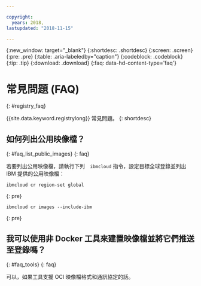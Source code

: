 ```yaml
---

copyright:
  years: 2018, 
lastupdated: "2018-11-15"

---
```


{:new_window: target="_blank"}
{:shortdesc: .shortdesc}
{:screen: .screen}
{:pre: .pre}
{:table: .aria-labeledby="caption"}
{:codeblock: .codeblock}
{:tip: .tip}
{:download: .download}
{:faq: data-hd-content-type='faq'}

# 常見問題 (FAQ)
{: #registry_faq}

{{site.data.keyword.registrylong}} 常見問題。
{: shortdesc}

## 如何列出公用映像檔？
{: #faq_list_public_images}
{: faq}

若要列出公用映像檔，請執行下列　`ibmcloud` 指令，設定目標全球登錄並列出 IBM 提供的公用映像檔：

```
ibmcloud cr region-set global
```
{: pre}

```
ibmcloud cr images --include-ibm
```
{: pre}

## 我可以使用非 Docker 工具來建置映像檔並將它們推送至登錄嗎？
{: #faq_tools}
{: faq}

可以，如果工具支援 OCI 映像檔格式和通訊協定的話。
